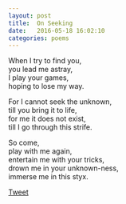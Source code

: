 ```yaml
---
layout: post
title:  On Seeking
date:   2016-05-18 16:02:10
categories: poems
---
```


When I try to find you, <br/>
you lead me astray,  <br/>
I play your games, <br/>
hoping to lose my way.  <br/>

For I cannot seek the unknown,  <br/>
till you bring it to life, <br/>
for me it does not exist,  <br/>
till I go through this strife. <br/>

So come, <br/>
play with me again,  <br/>
entertain me with your tricks, <br/>
drown me in your unknown-ness,  <br/>
immerse me in this styx. <br/>


<a href="https://twitter.com/share" class="twitter-share-button" data-size="large" data-count="none" data-via="siri_r" data-hashtags="CandidlyBlunt" >Tweet</a> <script>!function(d,s,id){var js,fjs=d.getElementsByTagName(s)[0],p=/^http:/.test(d.location)?'http':'https';if(!d.getElementById(id)){js=d.createElement(s);js.id=id;js.src=p+'://platform.twitter.com/widgets.js';fjs.parentNode.insertBefore(js,fjs);}}(document, 'script', 'twitter-wjs');</script>


